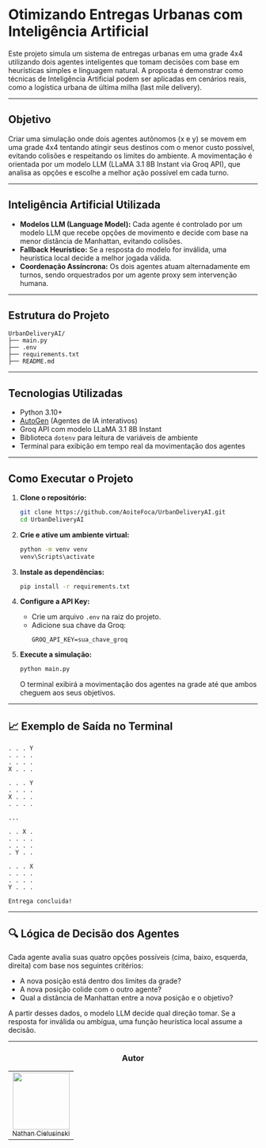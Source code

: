 
# Otimizando Entregas Urbanas com Inteligência Artificial

Este projeto simula um sistema de entregas urbanas em uma grade 4x4 utilizando dois agentes inteligentes que tomam decisões com base em heurísticas simples e linguagem natural. A proposta é demonstrar como técnicas de Inteligência Artificial podem ser aplicadas em cenários reais, como a logística urbana de última milha (last mile delivery).

---

## Objetivo

Criar uma simulação onde dois agentes autônomos (x e y) se movem em uma grade 4x4 tentando atingir seus destinos com o menor custo possível, evitando colisões e respeitando os limites do ambiente. A movimentação é orientada por um modelo LLM (LLaMA 3.1 8B Instant via Groq API), que analisa as opções e escolhe a melhor ação possível em cada turno.

---

## Inteligência Artificial Utilizada

- **Modelos LLM (Language Model):** Cada agente é controlado por um modelo LLM que recebe opções de movimento e decide com base na menor distância de Manhattan, evitando colisões.
- **Fallback Heurístico:** Se a resposta do modelo for inválida, uma heurística local decide a melhor jogada válida.
- **Coordenação Assíncrona:** Os dois agentes atuam alternadamente em turnos, sendo orquestrados por um agente proxy sem intervenção humana.

---

## Estrutura do Projeto

```plaintext
UrbanDeliveryAI/
├── main.py
├── .env
├── requirements.txt
├── README.md
```

---

## Tecnologias Utilizadas

- Python 3.10+
- [AutoGen](https://github.com/microsoft/autogen) (Agentes de IA interativos)
- Groq API com modelo LLaMA 3.1 8B Instant
- Biblioteca `dotenv` para leitura de variáveis de ambiente
- Terminal para exibição em tempo real da movimentação dos agentes

---

## Como Executar o Projeto

1. **Clone o repositório:**
   ```bash
   git clone https://github.com/AoiteFoca/UrbanDeliveryAI.git
   cd UrbanDeliveryAI
   ```

2. **Crie e ative um ambiente virtual:**
   ```bash
   python -m venv venv
   venv\Scripts\activate
   ```

3. **Instale as dependências:**
   ```bash
   pip install -r requirements.txt
   ```

4. **Configure a API Key:**
   - Crie um arquivo `.env` na raiz do projeto.
   - Adicione sua chave da Groq:
     ```
     GROQ_API_KEY=sua_chave_groq
     ```

5. **Execute a simulação:**
   ```bash
   python main.py
   ```

   O terminal exibirá a movimentação dos agentes na grade até que ambos cheguem aos seus objetivos.

---

## 📈 Exemplo de Saída no Terminal

```
. . . Y
. . . .
. . . .
X . . .

. . . Y
. . . .
X . . .
. . . .

...

. . X .
. . . .
. . . .
. Y . .

. . . X
. . . .
. . . .
Y . . .

Entrega concluida!
```

---

## 🔍 Lógica de Decisão dos Agentes

Cada agente avalia suas quatro opções possíveis (cima, baixo, esquerda, direita) com base nos seguintes critérios:

- A nova posição está dentro dos limites da grade?
- A nova posição colide com o outro agente?
- Qual a distância de Manhattan entre a nova posição e o objetivo?

A partir desses dados, o modelo LLM decide qual direção tomar. Se a resposta for inválida ou ambígua, uma função heurística local assume a decisão.

---

<div align="center">
<h3 align="center">Autor</h3>
<table>
  <tr>
    <td align="center"><a href="https://github.com/AoiteFoca"><img loading="lazy" src="https://avatars.githubusercontent.com/u/141975272?v=4" width="115"><br><sub>Nathan Cielusinski</sub></a></td>
  </tr>
</table>